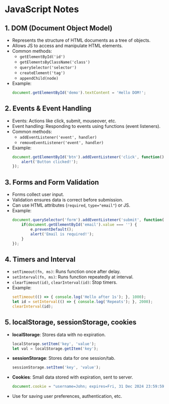 # JavaScript Notes

## 1. DOM (Document Object Model)
- Represents the structure of HTML documents as a tree of objects.
- Allows JS to access and manipulate HTML elements.
- Common methods:
    - `getElementById('id')`
    - `getElementsByClassName('class')`
    - `querySelector('selector')`
    - `createElement('tag')`
    - `appendChild(node)`
- Example:
    ```js
    document.getElementById('demo').textContent = 'Hello DOM!';
    ```

## 2. Events & Event Handling
- Events: Actions like click, submit, mouseover, etc.
- Event handling: Responding to events using functions (event listeners).
- Common methods:
    - `addEventListener('event', handler)`
    - `removeEventListener('event', handler)`
- Example:
    ```js
    document.getElementById('btn').addEventListener('click', function() {
        alert('Button clicked!');
    });
    ```

## 3. Forms and Form Validation
- Forms collect user input.
- Validation ensures data is correct before submission.
- Can use HTML attributes (`required`, `type="email"`) or JS.
- Example:
    ```js
    document.querySelector('form').addEventListener('submit', function(e) {
        if(document.getElementById('email').value === '') {
            e.preventDefault();
            alert('Email is required!');
        }
    });
    ```

## 4. Timers and Interval
- `setTimeout(fn, ms)`: Runs function once after delay.
- `setInterval(fn, ms)`: Runs function repeatedly at interval.
- `clearTimeout(id)`, `clearInterval(id)`: Stop timers.
- Example:
    ```js
    setTimeout(() => { console.log('Hello after 1s'); }, 1000);
    let id = setInterval(() => { console.log('Repeats'); }, 2000);
    clearInterval(id);
    ```

## 5. localStorage, sessionStorage, cookies
- **localStorage**: Stores data with no expiration.
    ```js
    localStorage.setItem('key', 'value');
    let val = localStorage.getItem('key');
    ```
- **sessionStorage**: Stores data for one session/tab.
    ```js
    sessionStorage.setItem('key', 'value');
    ```
- **Cookies**: Small data stored with expiration, sent to server.
    ```js
    document.cookie = "username=John; expires=Fri, 31 Dec 2024 23:59:59 UTC";
    ```
- Use for saving user preferences, authentication, etc.
